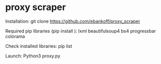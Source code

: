 # proxy scraper

Installation:
git clone https://github.com/ebankoff/proxy_scraper

Required pip libraries (pip install <library name>):
lxml
beautifulsoup4
bs4
progressbar
colorama

Check installed libraries: pip list

Launch:
Python3 proxy.py
